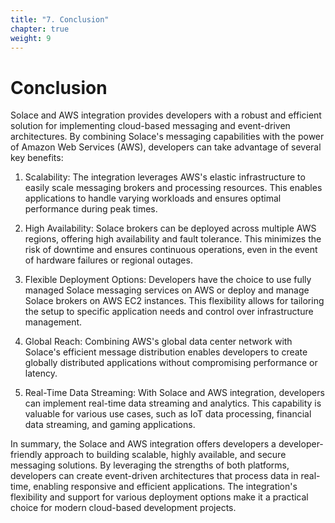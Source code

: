 ```yaml
---
title: "7. Conclusion"
chapter: true
weight: 9
---
```


# Conclusion

Solace and AWS integration provides developers with a robust and efficient solution for implementing cloud-based messaging and event-driven architectures. By combining Solace's messaging capabilities with the power of Amazon Web Services (AWS), developers can take advantage of several key benefits:

1. Scalability: The integration leverages AWS's elastic infrastructure to easily scale messaging brokers and processing resources. This enables applications to handle varying workloads and ensures optimal performance during peak times.

2. High Availability: Solace brokers can be deployed across multiple AWS regions, offering high availability and fault tolerance. This minimizes the risk of downtime and ensures continuous operations, even in the event of hardware failures or regional outages.

3. Flexible Deployment Options: Developers have the choice to use fully managed Solace messaging services on AWS or deploy and manage Solace brokers on AWS EC2 instances. This flexibility allows for tailoring the setup to specific application needs and control over infrastructure management.

4. Global Reach: Combining AWS's global data center network with Solace's efficient message distribution enables developers to create globally distributed applications without compromising performance or latency.

5. Real-Time Data Streaming: With Solace and AWS integration, developers can implement real-time data streaming and analytics. This capability is valuable for various use cases, such as IoT data processing, financial data streaming, and gaming applications.

In summary, the Solace and AWS integration offers developers a developer-friendly approach to building scalable, highly available, and secure messaging solutions. By leveraging the strengths of both platforms, developers can create event-driven architectures that process data in real-time, enabling responsive and efficient applications. The integration's flexibility and support for various deployment options make it a practical choice for modern cloud-based development projects.